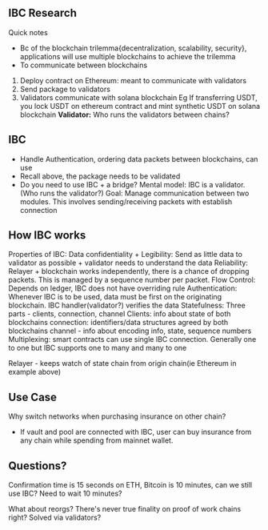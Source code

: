 ## IBC Research

Quick notes
- Bc of the blockchain trilemma{decentralization, scalability, security}, applications will use multiple blockchains to achieve the trilemma
- To communicate between blockchains
1. Deploy contract on Ethereum: meant to communicate with validators
2. Send package to validators
3. Validators communicate with solana blockchain
Eg If transferring USDT, you lock USDT on ethereum contract and mint synthetic USDT on solana blockchain
**Validator:** Who runs the validators between chains?

## IBC
- Handle Authentication, ordering data packets between blockchains, can use 
- Recall above, the package needs to be validated
- Do you need to use IBC + a bridge?
Mental model: IBC is a validator. (Who runs the validator?)
Goal: Manage communication between two modules. This involves sending/receiving packets with establish connection

## How IBC works
Properties of IBC:
Data confidentiality + Legibility: Send as little data to validator as possible + validator needs to understand the data
Reliability: Relayer + blockchain works independently, there is a chance of dropping packets. This is managed by a sequence number per packet.
Flow Control: Depends on ledger, IBC does not have overriding rule
Authentication: Whenever IBC is to be used, data must be first on the originating blockchain. IBC handler(validator?) verifies the data
Statefulness: Three parts - clients, connection, channel
Clients: info about state of both blockchains
connection: identifiers/data structures agreed by both blockchains
channel - info about encoding info, state, sequence numbers
Multiplexing: smart contracts can use single IBC connection. Generally one to one but IBC supports one to many and many to one

Relayer - keeps watch of state chain from origin chain(ie Ethereum in example above)

## Use Case
Why switch networks when purchasing insurance on other chain?
- If vault and pool are connected with IBC, user can buy insurance from any chain while spending from mainnet wallet.

## Questions?
Confirmation time is 15 seconds on ETH, Bitcoin is 10 minutes, can we still use IBC?
Need to wait 10 minutes?

What about reorgs? There's never true finality on proof of work chains right?
Solved via validators?

